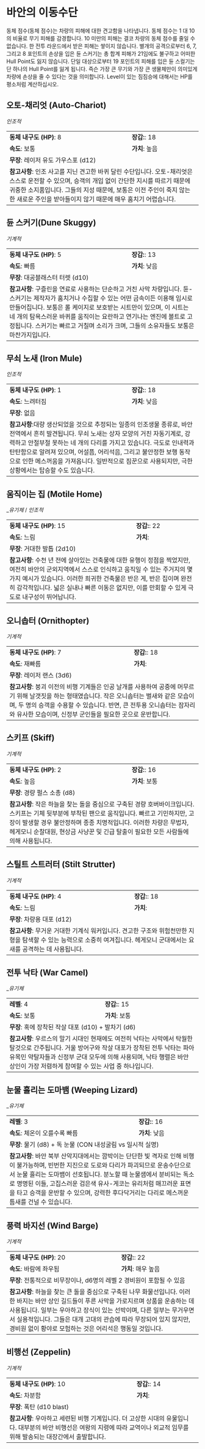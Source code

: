 # 바안의 이동수단
동체 점수(동체 점수)는 차량의 피해에 대한 견고함을 나타냅니다. 동체 점수는 1 대 10의 비율로 무기 피해를 감경합니다. 10 미만의 피해는 결코 차량의 동체 점수를 줄일 수 없습니다. 한 전투 라운드에서 받은 피해는 쌓이지 않습니다. 별개의 공격으로부터 6, 7, 그리고 8 포인트의 손상을 입은 듄 스커기는 총 합계 피해가 21임에도 불구하고 어떠한 Hull Point도 잃지 않습니다. 단일 대상으로부터 19 포인트의 피해를 입은 듄 스컬기는 단 하나의 Hull Point를 잃게 됩니다. 즉슨 가장 큰 무기와 가장 큰 생물체만이 의미있게 차량에 손상을 줄 수 있다는 것을 의미합니다. Level이 있는 짐짐승에 대해서는 HP를 평소처럼 계산하십시오.

## 오토-채리엇 (Auto-Chariot)
_인조적_
<table>
<tr><td><b>동체 내구도 (HP)</b>: 8</td><td><b>장갑:</b>: 18</td></tr>
<tr><td><b>속도</b>: 보통</td><td><b>가치</b>: 높음</td></tr>
<tr><td colspan="2"><b>무장</b>: 레이저 유도 가우스포 (d12)</td></tr>
<tr><td colspan="2"><b>참고사항</b>: 인조 사고를 지닌 견고한 바퀴 달린 수단입니다. 오토-채리엇은 스스로 운전할 수 있으며, 승객의 개입 없이 간단한 지시를 따르기 때문에 귀중한 소지품입니다. 그들의 지성 때문에, 보통은 이전 주인이 죽지 않는 한 새로운 주인을 받아들이지 않기 때문에 매우 훔치기 어렵습니다.</td></tr>
</table>

## 듄 스커기(Dune Skuggy)
_기계적_
<table>
<tr><td><b>동체 내구도 (HP)</b>: 5</td><td><b>장갑:</b>: 13</td></tr>
<tr><td><b>속도</b>: 빠름</td><td><b>가치</b>: 낮음</td></tr>
<tr><td colspan="2"><b>무장</b>: 대공블래스터 터렛 (d10)</td></tr>
<tr><td colspan="2"><b>참고사항</b>: 구즐린을 연료로 사용하는 단순하고 거친 사막 차량입니다. 듄-스커기는 제작자가 훔치거나 수집할 수 있는 어떤 금속이든 이용해 임시로 만들어집니다. 보통은 롤 케이지로 보호받는 시트만이 있으며, 이 시트는 네 개의 탐욕스러운 바퀴를 움직이는 요란하고 연기나는 엔진에 볼트로 고정됩니다. 스커기는 빠르고 거칠며 소리가 크며, 그들의 소유자들도 보통은 마찬가지입니다.</td></tr>
</table>

## 무쇠 노새 (Iron Mule)
_인조적_
<table>
<tr><td><b>동체 내구도 (HP)</b>: 1</td><td><b>장갑:</b>: 18</td></tr>
<tr><td><b>속도</b>: 느려터짐</td><td><b>가치</b>: 낮음</td></tr>
<tr><td colspan="2"><b>무장</b>: 없음</td></tr>
<tr><td colspan="2"><b>참고사항</b>:대량 생산되었을 것으로 추정되는 일종의 인조생물 종류로, 바안 전역에서 흔히 발견됩니다. 무쇠 노새는 상자 모양의 거친 자동기계로, 강력하고 안절부절 못하는 네 개의 다리를 가지고 있습니다. 극도로 인내력과 탄탄함으로 알려져 있으며, 어설픔, 어리석음, 그리고 불안정한 보행 동작으로 인한 메스꺼움을 가져옵니다. 일반적으로 짐꾼으로 사용되지만, 극한 상황에서는 탑승할 수도 있습니다.</td></tr>
</table>

## 움직이는 집 (Motile Home)
__유기체_ / _인조적_
<table>
<tr><td><b>동체 내구도 (HP)</b>: 15</td><td><b>장갑:</b>: 22</td></tr>
<tr><td><b>속도</b>: 느림</td><td><b>가치</b>: </td></tr>
<tr><td colspan="2"><b>무장</b>: 거대한 발톱 (2d10)</td></tr>
<tr><td colspan="2"><b>참고사항</b>: 수천 년 전에 살아있는 건축물에 대한 유행이 정점을 찍었지만, 여전히 바안의 군외지역에서 스스로 인식하고 움직일 수 있는 주거지의 몇 가지 예시가 있습니다. 이러한 희귀한 건축물은 반은 게, 반은 집이며 완전히 감각적입니다. 넓은 실내나 빠른 이동은 없지만, 이를 만회할 수 있게 극도로 내구성이 뛰어납니다.</td></tr>
</table>

## 오니솝터 (Ornithopter)
_기계적_
<table>
<tr><td><b>동체 내구도 (HP)</b>: 7</td><td><b>장갑:</b>: 18</td></tr>
<tr><td><b>속도</b>: 재빠름</td><td><b>가치</b>: </td></tr>
<tr><td colspan="2"><b>무장</b>: 레이저 랜스 (3d6)</td></tr>
<tr><td colspan="2"><b>참고사항</b>: 붕괴 이전의 비행 기계들은 인공 날개를 사용하여 공중에 머무르기 위해 날갯짓을 하는 형태였습니다. 작은 오니솝터는 벌새와 같은 모습이며, 두 명의 승객을 수용할 수 있습니다. 반면, 큰 전투용 오니솝터는 잠자리와 유사한 모습이며, 신정부 군인들을 필요한 곳으로 운반합니다.</td></tr>
</table>

## 스키프 (Skiff)
_기계적_
<table>
<tr><td><b>동체 내구도 (HP)</b>: 2</td><td><b>장갑:</b>: 16</td></tr>
<tr><td><b>속도</b>: 높음</td><td><b>가치</b>: 보통</td></tr>
<tr><td colspan="2"><b>무장</b>: 경량 펄스 소총 (d8)</td></tr>
<tr><td colspan="2"><b>참고사항</b>: 작은 하늘을 찾는 돌을 중심으로 구축된 경량 호버바이크입니다. 스키프는 기체 뒷부분에 부착된 팬으로 움직입니다. 빠르고 기민하지만, 고장이 발생할 경우 불안정하며 종종 치명적입니다. 이러한 차량은 무법자, 헤게모니 순찰대원, 현상금 사냥꾼 및 긴급 탈출이 필요한 모든 사람들에 의해 사용됩니다.</td></tr>
</table>

## 스틸트 스트러터 (Stilt Strutter)
_기계적_
<table>
<tr><td><b>동체 내구도 (HP)</b>: 4</td><td><b>장갑:</b>: 18</td></tr>
<tr><td><b>속도</b>: 느림</td><td><b>가치</b>: </td></tr>
<tr><td colspan="2"><b>무장</b>: 차량용 대포 (d12)</td></tr>
<tr><td colspan="2"><b>참고사항</b>: 무거운 거대한 기계식 워커입니다. 견고한 구조와 위험천만한 지형을 탐색할 수 있는 능력으로 소중히 여겨집니다. 헤게모니 군대에서는 요새를 공격하는 데 사용됩니다.</td></tr>
</table>

## 전투 낙타 (War Camel)
__유기체_
<table>
<tr><td><b>레벨</b>: 4</td><td><b>장갑:</b>: 15</td></tr>
<tr><td><b>속도</b>: 보통</td><td><b>가치</b>: 보통</td></tr>
<tr><td colspan="2"><b>무장</b>: 혹에 장착된 작살 대포 (d10) + 발차기 (d6)</td></tr>
<tr><td colspan="2"><b>참고사항</b>: 우르스의 말기 시대인 현재에도 여전히 낙타는 사막에서 탁월한 탈것으로 간주됩니다. 거울 방어구와 작살 대포가 장착된 전투 낙타는 파아 유목민 약탈자들과 신정부 군대 모두에 의해 사용되며, 낙타 행렬은 바안 상인이 가장 저렴하게 참여할 수 있는 사업 중 하나입니다.</td></tr>
</table>

## 눈물 흘리는 도마뱀 (Weeping Lizard)
__유기체_
<table>
<tr><td><b>레벨</b>: 3</td><td><b>장갑:</b>: 16</td></tr>
<tr><td><b>속도</b>: 체온이 오를수록 빠름</td><td><b>가치</b>: 낮음</td></tr>
<tr><td colspan="2"><b>무장</b>: 물기 (d8) + 독 눈물 (CON 내성굴림 vs 일시적 실명)</td></tr>
<tr><td colspan="2"><b>참고사항</b>: 바안 북부 산악지대에서는 깜박이는 단단한 빛 격자로 인해 비행이 불가능하며, 빈번한 지진으로 도로와 다리가 파괴되므로 운송수단으로서 눈물 흘리는 도마뱀이 선호됩니다. 분노할 때 눈물샘에서 분비되는 독소로 명명된 이들, 고집스러운 검은색 유사-게코는 유리처럼 매끄러운 표면을 타고 승객을 운반할 수 있으며, 강력한 후다닥거리는 다리로 메스꺼운 틈새를 건널 수 있습니다.</td></tr>
</table>

## 풍력 바지선 (Wind Barge)
_기계적_
<table>
<tr><td><b>동체 내구도 (HP)</b>: 20</td><td><b>장갑:</b>: 22</td></tr>
<tr><td><b>속도</b>: 바람에 좌우됨</td><td><b>가치</b>: 매우 높음</td></tr>
<tr><td colspan="2"><b>무장</b>: 전통적으로 비무장이나, d6명의 레벨 2 경비원이 포함될 수 있음</td></tr>
<tr><td colspan="2"><b>참고사항</b>: 하늘을 찾는 큰 돌을 중심으로 구축된 나무 화물선입니다. 이러한 바지는 바안 상인 길드들이 푸른 사막을 가로지르며 상품을 운송하는 데 사용됩니다. 일부는 우아하고 장식이 있는 선박이며, 다른 일부는 무거우면서 실용적입니다. 그들은 대개 고대의 관습에 따라 무장되어 있지 않지만, 경비원 없이 황야로 모험하는 것은 어리석은 행동일 것입니다.</td></tr>
</table>

## 비행선 (Zeppelin)
_기계적_
<table>
<tr><td><b>동체 내구도 (HP)</b>: 10</td><td><b>장갑:</b>: 14</td></tr>
<tr><td><b>속도</b>: 차분함</td><td><b>가치</b>: </td></tr>
<tr><td colspan="2"><b>무장</b>: 폭탄 (d10 blast)</td></tr>
<tr><td colspan="2"><b>참고사항</b>: 우아하고 세련된 비행 기계입니다. 더 고상한 시대의 유물입니다. 대부분의 바안 비행선은 여왕의 지령에 따라 교역이나 외교적 임무를 위해 발송되는 대장간에서 출발합니다.</td></tr>
</table>
